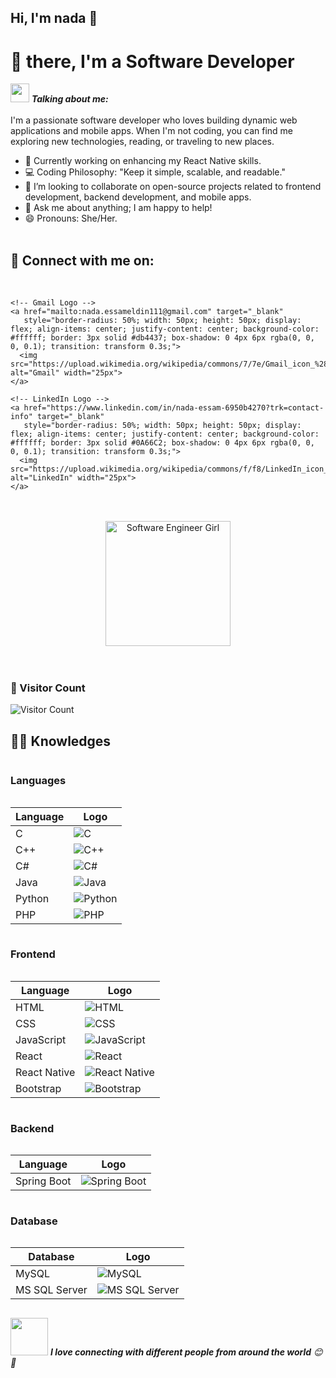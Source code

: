 <!--
**rana-essameldin/rana-essameldin** is a ✨ _special_ ✨ repository because its `README.md` (this file) appears on your GitHub profile.

Here are some ideas to get you started:

- 🔭 I’m currently working on ...
- 🌱 I’m currently learning ...
- 👯 I’m looking to collaborate on ...
- 🤔 I’m looking for help with ...
- 💬 Ask me about ...
- 📫 How to reach me: ...
- 😄 Pronouns: ...
- ⚡ Fun fact: ...
-->

## Hi, I'm nada 👋
# 🖖 there, I'm a Software Developer 


<img src="https://media.giphy.com/media/VgCDAzcKvsR6OM0uWg/giphy.gif" width="30px">&nbsp;***Talking about me:*** <br> <br>
I'm a passionate software developer who loves building dynamic web applications and mobile apps. When I'm not coding, you can find me exploring new technologies, reading, or traveling to new places.

- 🔭 Currently working on enhancing my React Native skills.
- 💻 Coding Philosophy: "Keep it simple, scalable, and readable."
- 👯 I’m looking to collaborate on open-source projects related to frontend development, backend development, and mobile apps.
- 💬 Ask me about anything; I am happy to help!
- 😄 Pronouns: She/Her.
  <br>
  <br>
<div>
  <h2>🔗 Connect with me on:</h2>
  <br>

  <div style="display: flex; gap: 30px; justify-content: center;" >
    
    <!-- Gmail Logo -->
    <a href="mailto:nada.essameldin111@gmail.com" target="_blank" 
       style="border-radius: 50%; width: 50px; height: 50px; display: flex; align-items: center; justify-content: center; background-color: #ffffff; border: 3px solid #db4437; box-shadow: 0 4px 6px rgba(0, 0, 0, 0.1); transition: transform 0.3s;">
      <img src="https://upload.wikimedia.org/wikipedia/commons/7/7e/Gmail_icon_%282020%29.svg" alt="Gmail" width="25px">
    </a>

    <!-- LinkedIn Logo -->
    <a href="https://www.linkedin.com/in/nada-essam-6950b4270?trk=contact-info" target="_blank" 
       style="border-radius: 50%; width: 50px; height: 50px; display: flex; align-items: center; justify-content: center; background-color: #ffffff; border: 3px solid #0A66C2; box-shadow: 0 4px 6px rgba(0, 0, 0, 0.1); transition: transform 0.3s;">
      <img src="https://upload.wikimedia.org/wikipedia/commons/f/f8/LinkedIn_icon_circle.svg" alt="LinkedIn" width="25px">
    </a>

  </div>
</div>

<style>
  a:hover {
    transform: scale(1.1); /* Scale up when hovering */
  }
</style>

<br>
<br>
  <!-- Add the software engineer girl image here -->
<div align="center">
  <img src="https://img.freepik.com/premium-vector/playing-laptops_793864-572.jpg?w=360" alt="Software Engineer Girl" width="200px">
</div>
<br>
<br>


### 👀 Visitor Count
![Visitor Count](https://profile-counter.glitch.me/nada.essameldin111@gmail.com/count.svg)

## :man_technologist: Knowledges

<div style="display: flex; flex-direction: column; align-items: flex-start;">

### Languages
| Language | Logo |
|----------|------|
| C        | ![C](https://img.shields.io/badge/-C-%2300599C?style=flat-square&logo=c&logoColor=ffffff) |
| C++      | ![C++](https://img.shields.io/badge/-C++-%2300599C?style=flat-square&logo=c%2B%2B&logoColor=ffffff) |
| C#       | ![C#](https://img.shields.io/badge/-C%23-%23239120?style=flat-square&logo=c-sharp&logoColor=ffffff) |
| Java     | ![Java](https://img.shields.io/badge/-Java-%23ED8B00?style=flat-square&logo=java&logoColor=ffffff) |
| Python   | ![Python](https://img.shields.io/badge/-Python-%233776AB?style=flat-square&logo=python&logoColor=ffffff) |
| PHP      | ![PHP](https://img.shields.io/badge/-PHP-777BB4?style=flat-square&logo=php&logoColor=ffffff) |

### Frontend
| Language      | Logo |
|---------------|------|
| HTML          | ![HTML](https://img.shields.io/badge/-HTML-%23E44D27?style=flat-square&logo=html5&logoColor=ffffff) |
| CSS           | ![CSS](https://img.shields.io/badge/-CSS-%231572B6?style=flat-square&logo=css3) |
| JavaScript    | ![JavaScript](https://img.shields.io/badge/-JavaScript-black?style=flat-square&logo=javascript) |
| React         | ![React](https://img.shields.io/badge/-React-%23282C34?style=flat-square&logo=react) |
| React Native  | ![React Native](https://img.shields.io/badge/-React%20Native-%23282C34?style=flat-square&logo=react) |
| Bootstrap     | ![Bootstrap](https://img.shields.io/badge/-Bootstrap-563D7C?style=flat-square&logo=bootstrap) |

### Backend
| Language       | Logo |
|----------------|------|
| Spring Boot    | ![Spring Boot](https://img.shields.io/badge/-Spring%20Boot-%236DB33F?style=flat-square&logo=spring-boot) |

### Database
| Database        | Logo |
|-----------------|------|
| MySQL           | ![MySQL](https://img.shields.io/badge/-MySQL-black?style=flat-square&logo=mysql) |
| MS SQL Server   | ![MS SQL Server](http://img.shields.io/badge/-MS%20SQL%20Server-CC2927?style=flat-square&logo=microsoft-sql-server&logoColor=ffffff) |

</div>


<img src="https://media.giphy.com/media/LnQjpWaON8nhr21vNW/giphy.gif" width="60"> <em><b>I love connecting with different people from around the world</b> 😊 💜</em>
